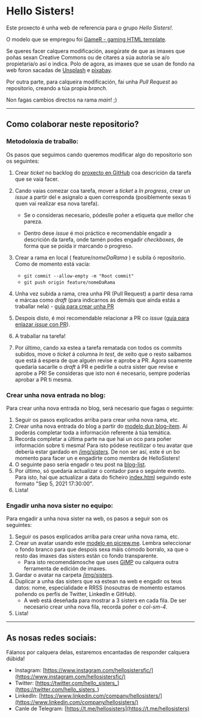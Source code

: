 # Hello Sisters!

Este proxecto é unha web de referencia para o grupo _Hello Sisters!_.

O modelo que se empregou foi [GameR - gaming HTML template](https://themehunt.com/item/1526056-gamer-gaming-html-template). 

Se queres facer calquera modificación, asegúrate de que as imaxes que poñas sexan Creative Commons ou de citares a súa autoría se a/o propietaria/o así o indica. Polo de agora, as imaxes que se usan de fondo na web foron sacadas de [Unsplash](https://unsplash.com/) e [pixabay](https://pixabay.com/).

Por outra parte, para calqueira modificación, fai unha *Pull Request* ao repositorio, creando a túa propia _branch_.

Non fagas cambios directos na rama _main_! ;)

_______________________

## Como colaborar neste repositorio?

### Metodoloxía de traballo:

Os pasos que seguimos cando queremos modificar algo do repositorio son os seguintes:

1. Crear _ticket_ no backlog do [proxecto en GitHub](https://github.com/hellosisters/hellosisters.github.io/projects/1) coa descrición da tarefa que se vaia facer.
2. Cando vaias comezar coa tarefa, mover a _ticket_ a _In progress_, crear un _issue_ a partir del e asignalo a quen corresponda (posiblemente sexas ti quen vai realizar esa nova tarefa). 

   + Se o consideras necesario, pódeslle poñer a etiqueta que mellor che pareza.

   + Dentro dese _issue_ é moi práctico e recomendable engadir a descrición da tarefa, onde tamén podes engadir _checkboxes_, de forma que se poida ir marcando o progreso.
   
3. Crear a rama en local ( feature/_nomeDaRama_ ) e subila ó repositorio. Como de momento está vacía:

    + ```git commit --allow-empty -m "Root commit"```
    + ```git push origin feature/nomeDaRama```

4. Unha vez subida a rama, crea unha PR (Pull Request) a partir desa rama e márcaa como _draft_ (para indicarnos ás demáis que aínda estás a traballar nela) - [guía para crear unha PR](https://docs.github.com/en/github/collaborating-with-issues-and-pull-requests/creating-a-pull-request)

5. Despois disto, é moi recomendable relacionar a PR co _issue_ ([guía para enlazar _issue_ con PR](https://docs.github.com/en/github/managing-your-work-on-github/linking-a-pull-request-to-an-issue#about-linked-issues-and-pull-requests)).

6. A traballar na tarefa!

7. Por último, cando xa estea a tarefa rematada con todos os commits subidos, move o _ticket_ á columna _In test_, de xeito que o resto saibamos que está á espera de que alguén revise e aprobe a PR. Agora soamente quedaría sacarlle o _draft_ á PR e pedirlle a outra sister que revise e aprobe a PR! Se consideras que isto non é necesario, sempre poderías aprobar a PR ti mesma.



### Crear unha nova entrada no blog:

Para crear unha nova entrada no blog, será necesario que fagas o seguinte:

1. Seguir os pasos explicados arriba para crear unha nova rama, etc.
2. Crear unha nova entrada do blog a partir do [modelo dun blog-item](https://github.com/hellosisters/hellosisters.github.io/blob/main/blog-items/blog-item.html). Aí poderás completar toda a información referente á túa temática.
3. Recorda completar a última parte na que hai un oco para poñer información sobre ti mesma! Para isto pódese reutilizar o teu avatar que debería estar gardado en [/img/sisters](https://github.com/hellosisters/hellosisters.github.io/tree/main/img/sisters). De non ser así, este é un bo momento para facer un e engadirte como membra de HelloSisters!
4. O seguinte paso sería engadir o teu post na [blog-list](https://github.com/hellosisters/hellosisters.github.io/blob/main/blog-items/blog-list.html).
5. Por último, só quedaría actualizar o contador para o seguinte evento. Para isto, hai que actualizar a data do ficheiro [index.html](https://github.com/hellosisters/hellosisters.github.io/blob/main/index.html) seguindo este formato "Sep 5, 2021 17:30:00".
6. Lista!



### Engadir unha nova sister no equipo:

Para engadir a unha nova sister na web, os pasos a seguir son os seguintes:

 1. Seguir os pasos explicados arriba para crear unha nova rama, etc.
 2. Crear un avatar usando este [modelo en picrew.me](https://picrew.me/image_maker/292231/). Lembra seleccionar o fondo branco para que despois sexa máis cómodo borralo, xa que o resto das imaxes das sisters están co fondo transparente. 
    + Para isto recomendámosche que uses [GIMP](https://www.gimp.org/) ou calquera outra ferramenta de edición de imaxes.
 3. Gardar o avatar na carpeta [/img/sisters](https://github.com/hellosisters/hellosisters.github.io/tree/main/img/sisters).
 4. Duplicar a unha das sisters que xa estean na web e engadir os teus datos: nome, especialidade e RRSS (nosoutras de momento estamos poñendo os perfís de Twitter, LinkedIn e GitHub).
    + A web está deseñada para mostrar a 3 sisters en cada fila. De ser necesario crear unha nova fila, recorda poñer o _col-sm-4_.
 5. Lista!


 _______________________

 ## As nosas redes sociais:

 Fálanos por calquera delas, estaremos encantadas de responder calquera dúbida!

 * Instagram: [https://www.instagram.com/hellosistersfic/](https://www.instagram.com/hellosistersfic/)
 * Twitter: [https://twitter.com/hello_sisters_](https://twitter.com/hello_sisters_)
 * LinkedIn: [https://www.linkedin.com/company/hellosisters/](https://www.linkedin.com/company/hellosisters/)
 * Canle de Telegram: [https://t.me/hellosisters](https://t.me/hellosisters)
